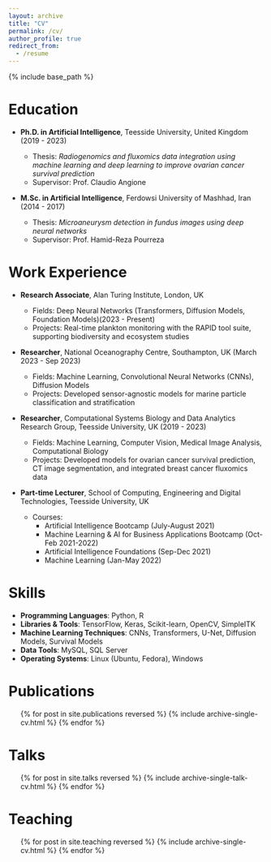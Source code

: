 ```yaml
---
layout: archive
title: "CV"
permalink: /cv/
author_profile: true
redirect_from:
  - /resume
---
```


{% include base_path %}

Education
======
* **Ph.D. in Artificial Intelligence**, Teesside University, United Kingdom (2019 - 2023)
  * Thesis: *Radiogenomics and fluxomics data integration using machine learning and deep learning to improve ovarian cancer survival prediction*
  * Supervisor: Prof. Claudio Angione

* **M.Sc. in Artificial Intelligence**, Ferdowsi University of Mashhad, Iran (2014 - 2017)
  * Thesis: *Microaneurysm detection in fundus images using deep neural networks*
  * Supervisor: Prof. Hamid-Reza Pourreza



Work Experience
======
* **Research Associate**, Alan Turing Institute, London, UK
  * Fields: Deep Neural Networks (Transformers, Diffusion Models, Foundation Models)(2023 - Present)
  * Projects: Real-time plankton monitoring with the RAPID tool suite, supporting biodiversity and ecosystem studies

* **Researcher**, National Oceanography Centre, Southampton, UK (March 2023 - Sep 2023)
  * Fields: Machine Learning, Convolutional Neural Networks (CNNs), Diffusion Models
  * Projects: Developed sensor-agnostic models for marine particle classification and stratification

* **Researcher**, Computational Systems Biology and Data Analytics Research Group, Teesside University, UK (2019 - 2023)
  * Fields: Machine Learning, Computer Vision, Medical Image Analysis, Computational Biology
  * Projects: Developed models for ovarian cancer survival prediction, CT image segmentation, and integrated breast cancer fluxomics data

* **Part-time Lecturer**, School of Computing, Engineering and Digital Technologies, Teesside University, UK
  * Courses: 
    - Artificial Intelligence Bootcamp (July-August 2021)
    - Machine Learning & AI for Business Applications Bootcamp (Oct-Feb 2021-2022)
    - Artificial Intelligence Foundations (Sep-Dec 2021)
    - Machine Learning (Jan-May 2022)

Skills
======
* **Programming Languages**: Python, R
* **Libraries & Tools**: TensorFlow, Keras, Scikit-learn, OpenCV, SimpleITK
* **Machine Learning Techniques**: CNNs, Transformers, U-Net, Diffusion Models, Survival Models
* **Data Tools**: MySQL, SQL Server
* **Operating Systems**: Linux (Ubuntu, Fedora), Windows

Publications
======
  <ul>{% for post in site.publications reversed %}
    {% include archive-single-cv.html %}
  {% endfor %}</ul>
  
Talks
======
  <ul>{% for post in site.talks reversed %}
    {% include archive-single-talk-cv.html  %}
  {% endfor %}</ul>
  
Teaching
======
  <ul>{% for post in site.teaching reversed %}
    {% include archive-single-cv.html %}
  {% endfor %}</ul>
  

